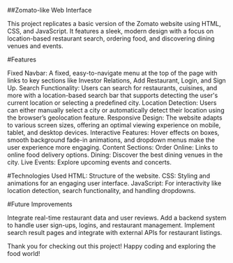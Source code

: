 ##Zomato-like Web Interface

This project replicates a basic version of the Zomato website using HTML, CSS, and JavaScript. It features a sleek, modern design with a focus on location-based restaurant search, ordering food, and discovering dining venues and events.

#Features

Fixed Navbar: A fixed, easy-to-navigate menu at the top of the page with links to key sections like Investor Relations, Add Restaurant, Login, and Sign Up.
Search Functionality: Users can search for restaurants, cuisines, and more with a location-based search bar that supports detecting the user's current location or selecting a predefined city.
Location Detection: Users can either manually select a city or automatically detect their location using the browser’s geolocation feature.
Responsive Design: The website adapts to various screen sizes, offering an optimal viewing experience on mobile, tablet, and desktop devices.
Interactive Features: Hover effects on boxes, smooth background fade-in animations, and dropdown menus make the user experience more engaging.
Content Sections:
Order Online: Links to online food delivery options.
Dining: Discover the best dining venues in the city.
Live Events: Explore upcoming events and concerts.

#Technologies Used
HTML: Structure of the website.
CSS: Styling and animations for an engaging user interface.
JavaScript: For interactivity like location detection, search functionality, and handling dropdowns.

#Future Improvements

Integrate real-time restaurant data and user reviews.
Add a backend system to handle user sign-ups, logins, and restaurant management.
Implement search result pages and integrate with external APIs for restaurant listings.

Thank you for checking out this project! Happy coding and exploring the food world!
